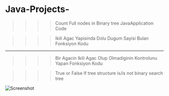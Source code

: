 # Java-Projects-
>>>>Count Full nodes in Binary tree JavaApplication Code


>>>>Ikili Agac Yapisinda Dolu Dugum Sayisi Bulan Fonksiyon Kodu
___________________________________________________________________
>>>>Bir Agacin Ikili Agac Olup Olmadiginin Kontrolunu Yapan Fonksiyon Kodu


>>>>True or False If tree structure is/is not binary search tree

![Screenshot](https://hizliresim.com/Djdw3d)
